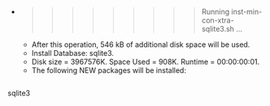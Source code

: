 * >>>>>>>>> Running inst-min-con-xtra-sqlite3.sh ...
  * After this operation, 546 kB of additional disk space will be used.
  * Install Database: sqlite3.
  * Disk size = 3967576K. Space Used = 908K. Runtime = 00:00:00:01.
  * The following NEW packages will be installed:
  ```bash
sqlite3
  ```

